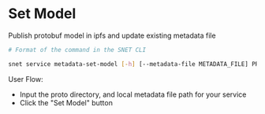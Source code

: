 # Set Model

Publish protobuf model in ipfs and update existing metadata file

<ImageViewer src="/assets/images/products/AIMarketplace/TUI/SetServiceModelPage.webp" alt="Set Model page"/>

```bash
# Format of the command in the SNET CLI

snet service metadata-set-model [-h] [--metadata-file METADATA_FILE] PROTO_DIR
```

User Flow:

* Input the proto directory, and local metadata file path for your service
* Click the "Set Model" button
